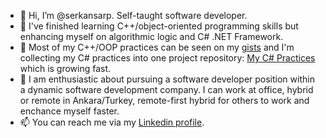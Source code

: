 - 👋 Hi, I’m @serkansarp. Self-taught software developer.
- 👀 I've finished learning C++/object-oriented programming skills but enhancing myself on algorithmic logic and C# .NET Framework.
- 🌱  Most of my C++/OOP practices can be seen on my <a href="https://gist.github.com/serkansarp" target=_blank>gists</a> and I'm collecting my C# practices into one project repository: <a href=https://github.com/serkansarp/C-Sharp-Pratiklerim>My C# Practices</a> which is growing fast.
- 💞️ I am enthusiastic about pursuing a software developer position within a dynamic software development company. I can work at office, hybrid or remote in Ankara/Turkey, remote-first hybrid for others to work and enchance myself faster.
- 📫 You can reach me via my <a href="https://www.linkedin.com/in/serkansarp" target=_blank>Linkedin profile</a>.

<!---
serkansarp/serkansarp is a ✨ special ✨ repository because its `README.md` (this file) appears on your GitHub profile.
You can click the Preview link to take a look at your changes.
--->
